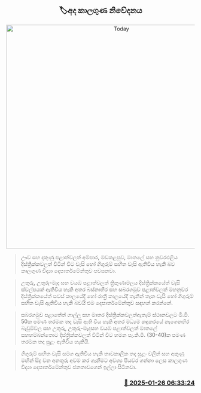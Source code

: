 <p align='center'><b><h2 align='center' title='Today's weather forecast'>🏷අද කාලගුණ නිවේදනය</h2></b></p>
<p align='center'><img src='https://helakuru.sgp1.cdn.digitaloceanspaces.com/esana/images/lib/weather-thumb-new-1[1].jpg' width='600' alt='Today's weather forecast'></p>

> ඌව සහ දකුණු පළාත්වලත් අම්පාර, මඩකළපුව, මාතලේ සහ නුවරඑළිය දිස්ත්‍රික්කවලත් විටින් විට වැසි හෝ ගිගුරුම් සහිත වැසි ඇතිවිය හැකි බව කාලගුණ විද්‍යා දෙපාර්තමේන්තුව පවසනවා.

> උතුරු, උතුරු-මැද සහ වයඹ පළාත්වලත් ත්‍රිකුණාමලය දිස්ත්‍රික්කයේත් වැසි ස්වල්පයක් ඇතිවිය හැකි අතර බස්නාහිර සහ සබරගමුව පළාත්වලත් මහනුවර දිස්ත්‍රික්කයේත් සවස් කාලයේදී හෝ රාත්‍රී කාලයේදී තැනින් තැන වැසි හෝ ගිගුරුම් සහිත වැසි ඇතිවිය හැකි බවයි එම දෙපාර්තමේන්තුව සඳහන් කරන්නේ.

> සබරගමුව පළාතේත් ගාල්ල සහ මාතර දිස්ත්‍රික්කවලත්ඇතැම් ස්ථානවලට මි.මි. 50ක පමණ තරමක තද වැසි ඇති විය හැකි අතර මධ්‍යම කඳුකරයේ නැගෙනහිර බෑවුම්වල සහ උතුරු, උතුරු-මැදසහ වයඹ පළාත්වලත් මාතලේ සහහම්බන්තොට දිස්ත්‍රික්කවලත් විටින් විට හමන පැ.කි.මී. (30-40)ක පමණ තරමක තද සුළං ඇතිවිය හැකියි.

> ගිගුරුම් සහිත වැසි සමග ඇතිවිය හැකි තාවකාලික තද සුළං වලින් සහ අකුණු මඟින් සිදු වන අනතුරු අවම කර ගැනීමට අවශ්‍ය පියවර ගන්නා ලෙස කාලගුණ විද්‍යා දෙපාර්තමේන්තුව ජනතාවගෙන් ඉල්ලා සිටිනවා.



<h3 align='right'><a href='https://www.helakuru.lk/esana/p/106887/'>📅 2025-01-26 06:33:24</a></h3>
